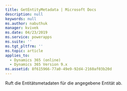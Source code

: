 ```yaml
---
title: GetEntityMetadata | Microsoft Docs
description: null
keywords: null
ms.author: nabuthuk
manager: kvivek
ms.date: 04/23/2019
ms.service: powerapps
ms.suite: ''
ms.tgt_pltfrm: ''
ms.topic: article
applies_to:
  - Dynamics 365 (online)
  - Dynamics 365 Version 9.x
ms.assetid: 8f615966-77a0-49e9-92d4-2160af03b20d
---
```


Ruft die Entitätsmetadaten für die angegebene Entität ab.
